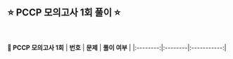 ## ⭐️ PCCP 모의고사 1회 풀이 ⭐️ 

<br>

<!-- 💭 [진행 중]  ✔️ [완료] -->

<div >

**📗 PCCP 모의고사 1회**
| **번호** | **문제** | **풀이 여부** |
|:--------:|:--------|:-----------:|
<!-- | 01 | 1번. 외톨이 알파벳 | ✔️ [완료]()| -->
<!-- | 02 | 2번. 체육대회 | ✔️ [완료]()| -->
<!-- | 03 | 3번. 유전법칙 | ✔️ [완료]()| -->
<!-- | 04 | 4번. 운영체제 | ✔️ [완료]()| -->

